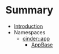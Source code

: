# Summary

* [Introduction](README.md)
* Namespaces
   * [cinder::app](docs/cinder__app.md)
       * [AppBase](docs/cinder__app__AppBase.md)
